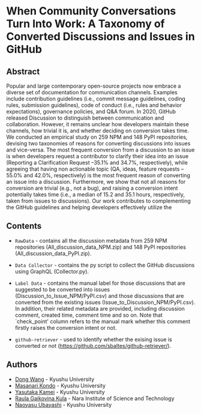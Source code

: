 # When Community Conversations Turn Into Work: A Taxonomy of Converted Discussions and Issues in GitHub
## Abstract
Popular and large contemporary open-source projects now embrace a diverse set of documentation for communication channels. Examples include contribution guidelines (i.e., commit message guidelines, coding rules, submission guidelines), code of conduct (i.e., rules and behavior expectations), governance policies, and Q&A forum. In 2020, GitHub released Discussion to distinguish between communication and collaboration. However, it remains unclear how developers maintain these channels, how trivial it is, and whether deciding on conversion takes time. We conducted an empirical study on 259 NPM and 148 PyPI repositories, devising two taxonomies of reasons for converting discussions into issues and vice-versa. The most frequent conversion from a discussion to an issue is when developers request a contributor to clarify their idea into an issue (Reporting a Clarification Request –35.1% and 34.7%, respectively), while agreeing that having non actionable topic (QA, ideas, feature requests –55.0% and 42.0%, respectively) is the most frequent reason of converting an issue into a discussion. Furthermore, we show that not all reasons for conversion are trivial (e.g., not a bug), and raising a conversion intent potentially takes time (i.e., a median of 15.2 and 35.1 hours, respectively, taken from issues to discussions). Our work contributes to complementing the GitHub guidelines and helping developers effectively utilize the

## Contents
* `RawData` - contains all the discussion metadata from 259 NPM repositories (All_discussion_data_NPM.zip) and 148 PyPI repositories (All_discussion_data_PyPI.zip).

* `Data Collector` - contains the py script to collect the GitHub discussions using GraphQL (Collector.py).

* `Label Data` - contains the manual label for those discussions that are suggested to be converted into issues (Discussion_to_Issue_NPM/PyPI.csv) and those discussions that are converted from the existing issues (Issue_to_Discussion_NPM/PyPI.csv). In addition, their related metadata are provided, including discussion comment, created time, comment time and so on. Note that `check_point' column refers to the manual mark whether this comment firstly raises the conversion intent or not.

* `github-retriever` - used to identify whether the exising issue is converted or not (https://github.com/sbaltes/github-retriever/).


## Authors
- [Dong Wang](https://dong-w.github.io/) - Kyushu University
- [Masanari Kondo](https://mkmknd.github.io/) - Kyushu University
- [Yasutaka Kamei](https://posl.ait.kyushu-u.ac.jp/~kamei/) - Kyushu University
- [Raula Gaikovina Kula](https://raux.github.io/) - Nara Institute of Science and Technology
- [Naoyasu Ubayashi](https://posl.ait.kyushu-u.ac.jp/~ubayashi/) - Kyushu University
